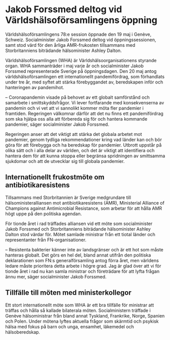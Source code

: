 # Jakob Forssmed deltog vid Världshälsoförsamlingens öppning

Världshälsoförsamlingens 78:e session öppnade den 19 maj i Genève, Schweiz. Socialminister Jakob Forssmed deltog vid öppningssessionen, samt stod värd för den årliga AMR-frukosten tillsammans med Storbritanniens biträdande hälsominister Ashley Dalton.

Världshälsoförsamlingen (WHA) är Världshälsoorganisationens styrande organ. WHA sammanträder i maj varje år och socialminister Jakob Forssmed representerade Sverige på öppningsdagen. Den 20 maj antog världshälsoförsamlingen ett internationellt pandemifördrag, som förhandlats under tre år, med syftet att stärka förebyggandet av, beredskapen inför och hanteringen av pandemihot.

– Coronapandemin visade på behovet av ett globalt samförstånd och samarbete i smittskyddsfrågor. Vi lever fortfarande med konsekvenserna av pandemin och vi vet att vi sannolikt kommer möta fler pandemier i framtiden. Regeringen välkomnar därför att det nu finns ett pandemifördrag som ska hjälpa oss alla att förbereda sig för och hantera kommande pandemier, säger socialminister Jakob Forssmed.

Regeringen anser att det viktigt att stärka det globala arbetet mot pandemier, genom tydliga rekommendationer kring vad länder kan och bör göra för att förebygga och ha beredskap för pandemier. Utbrott uppstår på olika sätt och i alla delar av världen, och det är viktigt att identifiera och hantera dem för att kunna stoppa eller begränsa spridningen av smittsamma sjukdomar och att de utvecklar sig till globala pandemier.

## Internationellt frukostmöte om antibiotikaresistens

Tillsammans med Storbritannien är Sverige medgrundare till hälsoministeralliansen mot antibiotikaresistens (AMR), Ministerial Alliance of Champions against Antimicrobial Resistance, som arbetar för att hålla AMR högt uppe på den politiska agendan.

För tionde året i rad träffades alliansen vid ett möte som socialminister Jakob Forssmed och Storbritanniens biträdande hälsominister Ashley Dalton stod värdar för. Mötet samlade ministrar från ett tiotal länder och representanter från FN-organisationer.

– Resistenta bakterier känner inte av landsgränser och är ett hot som måste hanteras globalt. Det görs en hel del, bland annat utifrån den politiska deklarationen som FN:s generalförsamling antog förra året, men världens ledare måste prioritera detta arbete i högre grad. Jag är glad över att vi för tionde året i rad nu kan samla ministrar och företrädare för att lyfta frågan ännu mer, säger socialminister Jakob Forssmed.

## Tillfälle till möten med ministerkollegor

Ett stort internationellt möte som WHA är ett bra tillfälle för ministrar att träffas och hålla så kallade bilaterala möten. Socialministern träffade i Genève hälsoministrar från bland annat Tyskland, Frankrike, Norge, Spanien och Polen. Under mötena lyftes aktuella frågor som skärmtid och psykisk hälsa med fokus på barn och unga, ensamhet, läkemedel och hälsoberedskap.
